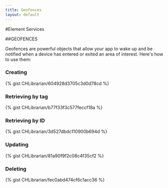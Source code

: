 ```yaml
---
title: Geofences
layout: default
---
```

#Element Services

##GEOFENCES

Geofences are powerful objects that allow your app to wake up and be notified when a device has entered or exited an area of interest. Here's how to use them:
<br />

### Creating
{% gist CHLibrarian/604928d3705c3d0d78cd %}
<br />

### Retrieving by tag
{% gist CHLibrarian/b77f33f3c577feccf18a %}
<br />

### Retrieving by ID
{% gist CHLibrarian/3d527dbdc110900b694d %}
<br />

### Updating
{% gist CHLibrarian/81a90f9f2c08c4f35cf2 %}
<br />

### Deleting
{% gist CHLibrarian/fec0abd474cf6c1acc36 %}
<br />